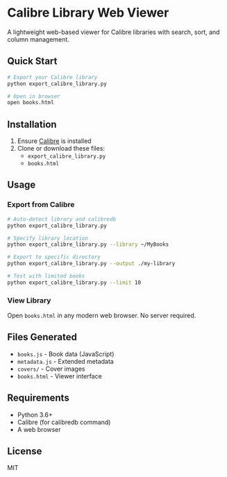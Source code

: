 # Calibre Library Web Viewer

A lightweight web-based viewer for Calibre libraries with search, sort, and column management.

## Quick Start

```bash
# Export your Calibre library
python export_calibre_library.py

# Open in browser
open books.html
```

## Installation

1. Ensure [Calibre](https://calibre-ebook.com/) is installed
2. Clone or download these files:
   - `export_calibre_library.py`
   - `books.html`

## Usage

### Export from Calibre

```bash
# Auto-detect library and calibredb
python export_calibre_library.py

# Specify library location
python export_calibre_library.py --library ~/MyBooks

# Export to specific directory
python export_calibre_library.py --output ./my-library

# Test with limited books
python export_calibre_library.py --limit 10
```

### View Library

Open `books.html` in any modern web browser. No server required.

## Files Generated

- `books.js` - Book data (JavaScript)
- `metadata.js` - Extended metadata  
- `covers/` - Cover images
- `books.html` - Viewer interface

## Requirements

- Python 3.6+
- Calibre (for calibredb command)
- A web browser

## License

MIT
